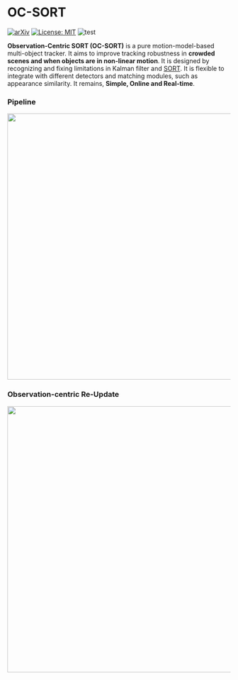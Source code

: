 # OC-SORT

[![arXiv](https://img.shields.io/badge/arXiv-2203.14360-<COLOR>.svg)](https://arxiv.org/abs/2203.14360) [![License: MIT](https://img.shields.io/badge/License-MIT-yellow.svg)](https://opensource.org/licenses/MIT) ![test](https://img.shields.io/static/v1?label=By&message=Pytorch&color=red)

**Observation-Centric SORT (OC-SORT)** is a pure motion-model-based multi-object tracker. It aims to improve tracking robustness in **crowded scenes and when objects are in non-linear motion**. It is designed by recognizing and fixing limitations in Kalman filter and [SORT](https://arxiv.org/abs/1602.00763). It is flexible to integrate with different detectors and matching modules, such as appearance similarity. It remains, **Simple, Online and Real-time**.

### Pipeline
<center>
<img src="assets/teaser.png" width="600"/>
</center>


### Observation-centric Re-Update 
<center>
<img src="assets/ocr.png" width="600"/>
</center>

